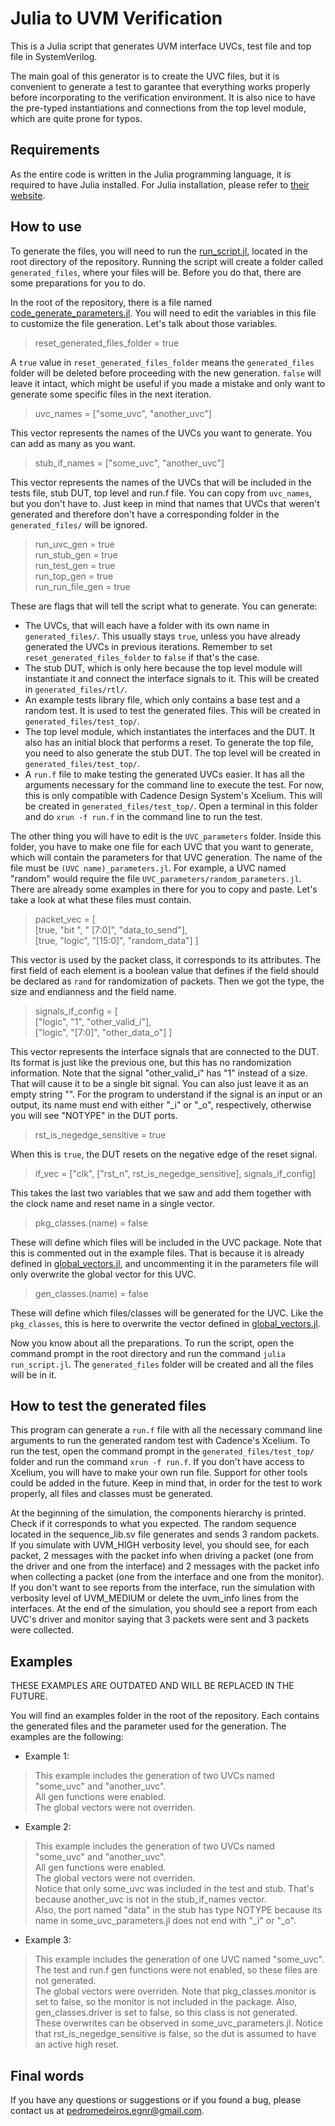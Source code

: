 # Julia to UVM Verification

 This is a Julia script that generates UVM interface UVCs, test file and top file in SystemVerilog.

 The main goal of this generator is to create the UVC files, but it is convenient to generate a test to garantee that everything works properly before incorporating to the verification environment. It is also nice to have the pre-typed instantiations and connections from the top level module, which are quite prone for typos. 

## Requirements

As the entire code is written in the Julia programming language, it is required to have Julia installed. For Julia installation, please refer to [their website](https://julialang.org).

## How to use

To generate the files, you will need to run the [run_script.jl](run_script.jl), located in the root directory of the repository. Running the script will create a folder called `generated_files`, where your files will be. Before you do that, there are some preparations for you to do.

In the root of the repository, there is a file named [code_generate_parameters.jl](code_generate_parameters.jl). You will need to edit the variables in this file to customize the file generation. Let's talk about those variables.

>reset_generated_files_folder = true

A `true` value in `reset_generated_files_folder` means the `generated_files` folder will be deleted before proceeding with the new generation. `false` will leave it intact, which might be useful if you made a mistake and only want to generate some specific files in the next iteration.

>uvc_names = ["some_uvc", "another_uvc"]

This vector represents the names of the UVCs you want to generate. You can add as many as you want.

>stub_if_names = ["some_uvc", "another_uvc"]

This vector represents the names of the UVCs that will be included in the tests file, stub DUT, top level and run.f file. You can copy from `uvc_names`, but you don't have to. Just keep in mind that names that UVCs that weren't generated and therefore don't have a corresponding folder in the `generated_files/` will be ignored.

>run_uvc_gen = true  
>run_stub_gen = true  
>run_test_gen = true  
>run_top_gen = true  
>run_run_file_gen = true

These are flags that will tell the script what to generate. You can generate: 

- The UVCs, that will each have a folder with its own name in `generated_files/`. This usually stays `true`, unless you have already generated the UVCs in previous iterations. Remember to set `reset_generated_files_folder` to `false` if that's the case.
- The stub DUT, which is only here because the top level module will instantiate it and connect the interface signals to it. This will be created in `generated_files/rtl/`.
- An example tests library file, which only contains a base test and a random test. It is used to test the generated files. This will be created in `generated_files/test_top/`.
- The top level module, which instantiates the interfaces and the DUT. It also has an initial block that performs a reset. To generate the top file, you need to also generate the stub DUT. The top level will be created in `generated_files/test_top/`.
- A `run.f` file to make testing the generated UVCs easier. It has all the arguments necessary for the command line to execute the test. For now, this is only compatible with Cadence Design System's Xcelium. This will be created in `generated_files/test_top/`. Open a terminal in this folder and do `xrun -f run.f` in the command line to run the test.

The other thing you will have to edit is the `UVC_parameters` folder. Inside this folder, you have to make one file for each UVC that you want to generate, which will contain the parameters for that UVC generation. The name of the file must be `(UVC name)_parameters.jl`. For example, a UVC named "random" would require the file `UVC_parameters/random_parameters.jl`. There are already some examples in there for you to copy and paste. Let's take a look at what these files must contain. 

>packet_vec = [  
>  [true, "bit  ", " [7:0]", "data_to_send"],  
>  [true, "logic", "[15:0]", "random_data"] ]

This vector is used by the packet class, it corresponds to its attributes. The first field of each element is a boolean value that defines if the field should be declared as `rand` for randomization of packets. Then we got the type, the size and endianness and the field name. 

>signals_if_config = [  
>  ["logic", "1", "other_valid_i"],  
>  ["logic", "[7:0]", "other_data_o"] ]

This vector represents the interface signals that are connected to the DUT. Its format is just like the previous one, but this has no randomization information. Note that the signal "other_valid_i" has "1" instead of a size. That will cause it to be a single bit signal. You can also just leave it as an empty string "". For the program to understand if the signal is an input or an output, its name must end with either "_i" or "_o", respectively, otherwise you will see "NOTYPE" in the DUT ports. 

>rst_is_negedge_sensitive = true

When this is `true`, the DUT resets on the negative edge of the reset signal. 

>if_vec = ["clk", ["rst_n", rst_is_negedge_sensitive], signals_if_config]

This takes the last two variables that we saw and add them together with the clock name and reset name in a single vector. 

>pkg_classes.(name) = false

These will define which files will be included in the UVC package. Note that this is commented out in the example files. That is because it is already defined in [global_vectors.jl](global_vectors.jl), and uncommenting it in the parameters file will only overwrite the global vector for this UVC.

>gen_classes.(name) = false

These will define which files/classes will be generated for the UVC. Like the `pkg_classes`, this is here to overwrite the vector defined in [global_vectors.jl](global_vectors.jl).

Now you know about all the preparations. To run the script, open the command prompt in the root directory and run the command `julia run_script.jl`. The `generated_files` folder will be created and all the files will be in it.

## How to test the generated files

This program can generate a `run.f` file with all the necessary command line arguments to run the generated random test with Cadence's Xcelium. To run the test, open the command prompt in the `generated_files/test_top/` folder and run the command `xrun -f run.f`. If you don't have access to Xcelium, you will have to make your own run file. Support for other tools could be added in the future. Keep in mind that, in order for the test to work properly, all files and classes must be generated.

At the beginning of the simulation, the components hierarchy is printed. Check if it corresponds to what you expected. The random sequence located in the sequence_lib.sv file generates and sends 3 random packets. If you simulate with UVM_HIGH verbosity level, you should see, for each packet, 2 messages with the packet info when driving a packet (one from the driver and one from the interface) and 2 messages with the packet info when collecting a packet (one from the interface and one from the monitor). If you don't want to see reports from the interface, run the simulation with verbosity level of UVM_MEDIUM or delete the uvm_info lines from the interfaces. At the end of the simulation, you should see a report from each UVC's driver and monitor saying that 3 packets were sent and 3 packets were collected.

## Examples

THESE EXAMPLES ARE OUTDATED AND WILL BE REPLACED IN THE FUTURE. 

You will find an examples folder in the root of the repository. Each contains the generated files and the parameter used for the generation. The examples are the following:

- Example 1:

>This example includes the generation of two UVCs named "some_uvc" and "another_uvc".  
>All gen functions were enabled.  
>The global vectors were not overriden. 

- Example 2:

>This example includes the generation of two UVCs named "some_uvc" and "another_uvc".  
>All gen functions were enabled.  
>The global vectors were not overriden.  
>Notice that only some_uvc was included in the test and stub. That's because another_uvc is not in the stub_if_names vector.  
>Also, the port named "data" in the stub has type NOTYPE because its name in some_uvc_parameters.jl does not end with "_i" or "_o".

- Example 3:

>This example includes the generation of one UVC named "some_uvc".  
>The test and run.f gen functions were not enabled, so these files are not generated.  
>The global vectors were overriden. Note that pkg_classes.monitor is set to false, so the monitor is not included in the package. Also, gen_classes.driver is set to false, so this class is not generated. These overwrites can be observed in some_uvc_parameters.jl.
>Notice that rst_is_negedge_sensitive is false, so the dut is assumed to have an active high reset.

## Final words

If you have any questions or suggestions or if you found a bug, please contact us at pedromedeiros.egnr@gmail.com.